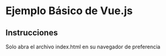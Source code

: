 # Ejemplo Básico de Vue.js 

## Instrucciones
Solo abra el archivo index.html en su navegador de preferencia

![]()

